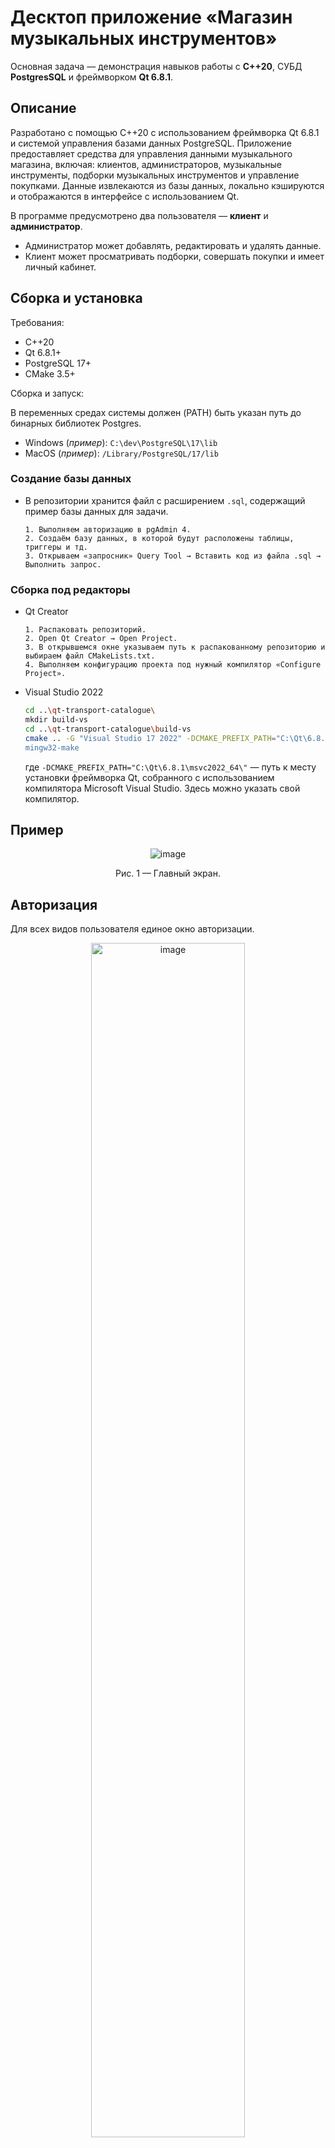 # Десктоп приложение «Магазин музыкальных инструментов»

Основная задача — демонстрация навыков работы с **С++20**, СУБД **PostgresSQL** и фреймворком **Qt 6.8.1**. 

## Описание
Разработано с помощью C++20 с использованием фреймворка Qt 6.8.1 и системой управления базами данных PostgreSQL. Приложение предоставляет средства для управления данными музыкального магазина, включая: клиентов, администраторов, музыкальные инструменты, подборки музыкальных инструментов и управление покупками. Данные извлекаются из базы данных, локально кэшируются и отображаются в интерфейсе с использованием Qt. 

В программе предусмотрено два пользователя — **клиент** и **администратор**.
* Администратор может добавлять, редактировать и удалять данные.
* Клиент может просматривать подборки, совершать покупки и имеет личный кабинет.

## Сборка и установка
Требования:
- C++20
- Qt 6.8.1+
- PostgreSQL 17+
- CMake 3.5+

Сборка и запуск:

В переменных средах системы должен (PATH) быть указан путь до бинарных библиотек Postgres.
* Windows (_пример_): `C:\dev\PostgreSQL\17\lib`
* MacOS (_пример_): `/Library/PostgreSQL/17/lib`

### Создание базы данных
* В репозитории хранится файл c расширением `.sql`, содержащий пример базы данных для задачи.

  ```
  1. Выполняем авторизацию в pgAdmin 4.
  2. Создаём базу данных, в которой будут расположены таблицы, триггеры и тд.
  3. Открываем «запросник» Query Tool → Вставить код из файла .sql → Выполнить запрос.
  ```

### Сборка под редакторы

* Qt Creator
  ```
  1. Распаковать репозиторий.
  2. Open Qt Creator → Open Project.
  3. В открывшемся окне указываем путь к распакованному репозиторию и выбираем файл CMakeLists.txt.
  4. Выполняем конфигурацию проекта под нужный компилятор «Configure Project».
  ```

* Visual Studio 2022
  ```sh
  cd ..\qt-transport-catalogue\
  mkdir build-vs
  cd ..\qt-transport-catalogue\build-vs
  cmake .. -G "Visual Studio 17 2022" -DCMAKE_PREFIX_PATH="C:\Qt\6.8.1\msvc2022_64\"
  mingw32-make
  ```
  где `-DCMAKE_PREFIX_PATH="C:\Qt\6.8.1\msvc2022_64\"` — путь к месту установки фреймворка Qt, собранного с использованием компилятора Microsoft Visual Studio. Здесь можно указать свой компилятор.

## Пример  
<div align="center">
  <img src="https://github.com/user-attachments/assets/b66d9744-429c-4511-bccb-95be1451441b" alt="image">
  <p>Рис. 1 — Главный экран.</p>
</div> 

## Авторизация
Для всех видов пользователя единое окно авторизации.

<div align="center">
  <img src="https://github.com/user-attachments/assets/ef908309-6b96-4744-8833-8464f63cbdb6" alt="image" width = "70%">
  <p>Рис. 2 — Окно авторизации.</p>
</div> 

<details>
<summary>Авторизация как администратор</summary>
  
  Требуется таблица admins.
  1. Открыть pgAdmin 4
  2. Открыть Query Tool для базы данных
  3. Выполнить SQL-запрос:
  ```sql
  SELECT * FROM admins;
  ```
  4. Скопировать любой email и вставить в поле Login
  5. Скопировать пароль выбранного почтового адреса и вставить в поле Password

</details>

<details>
<summary>Авторизация как клиент</summary>

  Требуется таблица clients.
  1. Открыть pgAdmin 4
  2. Открыть Query Tool для базы данных
  3. Выполнить SQL-запрос:
  ```sql
  SELECT * FROM clients;
  ```
  5. Скопировать любой email и вставить в поле Login
  6. Скопировать пароль выбранного почтового адреса и вставить в поле Password

</details>

## Возможности клиента
После авторизации справа появляется плавающее меню. Доступно 4 кнопки — _главная, поиск, корзина и профиль_. 

### Главна страница
Сюда пользователь попадает после нажатия на самую верхнюю кнопку в плавающем меню (три точки). В боковом меню доступны категории товаров. Если нажать «Смотреть всё», на экране будут отображаться все доступные товары в магазине (пример см. ниже).
<div align="center">
  <img src="https://github.com/user-attachments/assets/8038d9b1-31f1-4197-80ec-287ce8ab93da" alt="GIF Image" width="60%">
  <p>Рис. 3 — Главная страница после авторизации как пользователь.</p>
</div>  

Добавление/Удаление в корзину происходит с помощью кнопок на карточке товара в правом верхнем углу. 
<div align="center">
  <img src="https://github.com/user-attachments/assets/05810f37-b5e9-42e3-9d3f-95a607eb8d8a" alt="GIF Image" width="50%">
  <p>Рис. 4 — Товар не добавлен в корзину.</p>
</div> 
<div align="center">
  <img src="https://github.com/user-attachments/assets/3be35b1a-7f4f-41c7-b937-af1f0d9f935f" alt="GIF Image" width="50%">
  <p>Рис. 5 — Товар добавлен в корзину.</p>
</div>   

### Поиск 

После нажатия на кнопку поиска, выходит окно с полем для ввода. 
<div align="center">
  <img src="https://github.com/user-attachments/assets/32bbf5a4-0913-4f80-8918-7e8f9e909438" alt="GIF Image">
  <p>Рис. 6 — Ожидание поискового запроса.</p>
</div> 

Из базы данных происходит загрузка всех инструментов в локальный кэш — класс Instruments, а именно `std::unordered_map<QString, InstrumentInfo, InstrumentsHasher>`, где `QString` — название инструмента, `InstrumentInfo` — структура, хранит полную информацию об инструменте, `InstrumentsHashed` — хэшер для хэш-таблицы. В `unordered_map` хранятся только структуры самих инструментов. Так как это неупорядоченный словарь, то при каждом нажатии на «Смотреть всё» карточки будут каждый раз в разном порядке. 

Сами карточки кэшируются в классе MainWindow, в контейнере `std::unordered_map<QString, QWidget*> instruments_cards_;`, где `QString` — название инструмента, `QWidget*` указатель на полностью собранную карточку этого инструмента.
  
Данные кэшируются для быстрой отрисовки на нужной странице и выполнение быстрого поиска и последующее отображение результатов на экране. Если отказаться от кэширования и выполнять запросы напрямую в базу данных для отрисовки каждой карточки, будет утрачена скорость работы программы и придётся ждать достаточное время даже при переключении на любую вкладку. 

После выполнения поиска (кнопка «ОК») выполняется ранжирование наиболее релевантных запросов в кэше с помощью алгоритма TF-IDF: он оценивает важность слова в документе относительно всего корпуса текстов, основываясь на частоте термина в документе и его редкости в общем наборе документов. 
<div align="center">
  <img src="https://github.com/user-attachments/assets/428cd4ec-681f-43cc-8b58-ff43bb3f87d4" alt="GIF Image">
  <p>Рис. 7 — Уведомление о результатах поиска.</p>
</div> 

Отображение результатов поиска.
<div align="center">
  <img src="https://github.com/user-attachments/assets/bf533c80-1658-49f0-9b54-732e39e4365b" alt="GIF Image" width = "70%">
  <p>Рис. 8 — Вывод результатов поиска.</p>
</div> 

### Корзина
В корзину добавляются все карточки товаров, которые были отмечены закладкой в правом верхнем углу.

На самой странице корзины:
* сверху отображается общая сумма корзины,
* `2 шт.` — количество предметов, добавленных в корзину,
* самая верхняя кнопка очищает содержимое корзины,
* самая нижняя кнопка выполняет оплату.

<div align="center">
  <img src="https://github.com/user-attachments/assets/fe676247-8139-471d-b1b2-38fe24dd84da" alt="Image" width="70%">
  <p>Рис. 9 — Страница корзины.</p>
</div>  

Выполняется запрос `INSERT`в базу данных:
```sql
INSERT INTO public.purchases(id, client_id, instrument_id) VALUES (%1, %2, %3);
```

где `%1` — порядковый номер новой записи в таблице `purchases` (он подбирается автоматически), `%2` — id клиента (ссылка на столбец id из таблицы clients), `%3` — id купленного инструмента (ссылка на столбец id из таблицы instruments).

Купленный инструмент отображается в таблице `purchases` и отображается в профиле.
<div align="center">
  <img src="https://github.com/user-attachments/assets/6a3e564c-c907-4331-9973-a8e65fa5658a" alt="Image" width="40%">
  <p>Рис. 8 — Подтверждение операции.</p>
</div> 
  
### Профиль
Здесь отображается виджет, который можно прокручивать вверх-вниз, который содержит в себе карточки купленных товаров клиентом. Сверху присутствует кнопка «**>**» отвечающая за выход из профиля. 
<div align="center">
  <img src="https://github.com/user-attachments/assets/cdc01871-9912-4197-abf4-8136360ff7ce" alt="Image" width="70%">
  <p>Рис. 9 — Страница профиля.</p>
</div> 
  
## Возможности администратора
По умолчанию эта страница будет пустой до тех пор, пока не будет выбрана таблица для редактирования. Чтобы это сделать, необходимо нажать на выпадающий список в верхней части экрана. Это виджет, в который динамически добавятся все таблицы из базы данных. 
<div align="center">
  <img src="https://github.com/user-attachments/assets/151468e3-21b2-459d-b5a2-821730bcbd10" alt="image">
  <p>Рис. 10 — Страница по умолчанию для администратора.</p>
</div>

После выбора таблицы её данные отображаются на экране.
<div align="center">
  <img src="https://github.com/user-attachments/assets/b52c9173-1fc8-4364-a7ce-5ad27851a102" alt="image">
  <p>Рис. 11 — Выгрузка данных из таблицы.</p>
</div>

Если плавающее меню администратора перекрывает часть данных, есть возможность его перетаскивать в пределах экрана. Логику реализует сигнал `bool Table::eventFilter(QObject* obj, QEvent* event)`.
<div align="center">
  <img src="https://github.com/user-attachments/assets/c3588cb9-2164-4e4d-84d0-08379e7c7fb6" alt="image" width = "90%">
  <p>Рис. 12 — Динамическое изменение позиции плавающего меню.</p>
</div>

### Добавление записи
После нажатия на «Добавить», происходит вызов функции `void Table::AddRecord();`, которая в себе создаёт экземпляр класса EditDialog, в котором строится диалоговое окно `EditDialog dialog(newRecord, this);`, где `newRecord` — передача конкретной записи из базы данных в виде QSqlRecord. Эта запись используется для отображения столбцов таблицы.

Здесь нельзя задать значение поля id. Потому что это «счётчик» записей в таблице, который будет сам автоматически увеличиваться по мере поступления новых записей.
<div align="center">
  <img src="https://github.com/user-attachments/assets/c1fffbe4-9caa-4003-9a6c-c7f1f1a8caa4" alt="image">
  <p>Рис. 13 — Окно для добавления.</p>
</div>

## Удаление записи
Производится ввод ID записи в таблице. Она будет удалена.

В некоторых таблицах, например, ID начинается необязательно с 1. Итерироваться в этом окне мы можем от самого минимального ID до самого максимального. Чтобы не выходить за пределы.
<div align="center">
  <img src="https://github.com/user-attachments/assets/13fb41f0-bc5a-472f-beae-d8682c75ba66" alt="image">
  <p>Рис. 14 — Окно ввода ID записи (автоинкрементируемого столбца) в текущей таблице.</p>
</div>

После указания ID удаляемой записи выходит окно подтверждения удаления, где строится таблица с удаляемой строкой (чтобы быть уверенным, что удаляется именно то, что мы задумали).
<div align="center">
  <img src="https://github.com/user-attachments/assets/a064e00f-7683-44f0-b339-c5ff516e33bb" alt="image">
  <p>Рис. 15 — Вывод удаляемой строки.</p>
</div>

После подтверждения происходит удаление из основной таблицы, **а записи, которые ссылались на первичный ключ этой строки, каскадно удаляются**.
<div align="center">
  <img src="https://github.com/user-attachments/assets/eab41b08-aa73-4321-84cd-9e0ab5554672" alt="image">
  <p>Рис. 16 — Окно подтверждения удаления.</p>
</div>

## Редактирование записи
Для редактирования указывается всегда номер ID записи. 
<div align="center">
  <img src="https://github.com/user-attachments/assets/6c7badbb-65d8-4c66-ac0b-4cf8227f1dad" alt="image">
  <p>Рис. 17 — Окно поиска записи в таблице.</p>
</div>

Здесь редактирование порядкового номера записи (id) также недоступно.
<div align="center">
  <img src="https://github.com/user-attachments/assets/08049e44-f6d0-41ef-8960-ad6eca2fc2c0" alt="image">
  <p>Рис. 18 — Окно редактирования записи.</p>
</div>

## ER-диаграмма базы данных
<div align="center">
  <img src="https://github.com/user-attachments/assets/0d8d221d-a6ec-4910-a8a6-bd1f7ef6f63c" alt="image">
  <p>Рис. 19 — ER-диаграмма.</p>
</div>  
